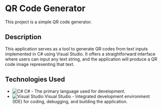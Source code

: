 # QR Code Generator

This project is a simple QR code generator.

## Description

This application serves as a tool to generate QR codes from text inputs implemented in C# using Visual Studio. It offers a straightforward interface where users can input any text string, and the application will produce a QR code image representing that text.

## Technologies Used

- ![C#](https://img.shields.io/badge/-C%23-239120?style=flat-square&logo=c-sharp&logoColor=white) C# - The primary language used for development.
- ![Visual Studio](https://img.shields.io/badge/-Visual%20Studio-5C2D91?style=flat-square&logo=visual-studio&logoColor=white) Visual Studio - Integrated development environment (IDE) for coding, debugging, and building the application.
